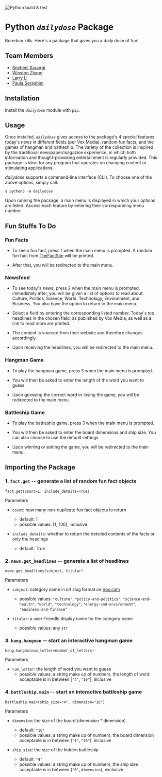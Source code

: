 ![Python build & test](https://github.com/software-students-fall2022/python-package-exercise-project-3-team-14/actions/workflows/python-package.yml/badge.svg)

# Python *`dailydose`* Package

Boredom kills. Here's a package that gives you a daily dose of fun!


## Team Members
* [Sneheel Sarangi](https://github.com/Xarangi)
* [Winston Zhang](https://github.com/Midas0231)
* [Larry Li](https://github.com/86larryli)
* [Paula Seraphim](https://github.com/paulasera)


## Installation

Install the *`dailydose`* module with `pip`.


## Usage

Once installed, *`dailydose`* gives access to the package's 4 special features: today's news in different fields (per Vox Media), random fun facts, and the games of hangman and battleship. The variety of the collection is inspired by the traditional newspaper/magazine experience, in which both information and thought-provoking entertainment is regularly provided. This package is ideal for any program that operates on changing content or stimulating applications. 

*dailydose* supports a command-line interface (CLI). To choose one of the above options, simply call:

```
$ python3 -m dailydose
```

Upon running the package, a main menu is displayed in which your options are listed. Access each feature by entering their corresponding menu number.


## Fun Stuffs To Do

### Fun Facts

- To see a fun fact, press 1 when the main menu is prompted. A random fun fact from [TheFactSite](https://www.thefactsite.com/) will be printed.

- After that, you will be redirected to the main menu.

### Newsfeed

- To see today's news, press 2 when the main menu is prompted. Immediately after, you will be given a list of options to read about: Culture, Politics, Science, World, Technology, Environment, and Business. You also have the option to return to the main menu. 

- Select a field by entering the corresponding listed number. Today's top headlines in the chosen field, as published by Vox Media, as well as a link to read more are printed.

- The content is sourced from their website and therefore changes accordingly.

- Upon receiving the headlines, you will be redirected to the main menu. 

### Hangman Game

- To play the hangman game, press 3 when the main menu is prompted.

- You will then be asked to enter the length of the word you want to guess.

- Upon guessing the correct word or losing the game, you will be redirected to the main menu.

### Battleship Game

- To play the battleship game, press 3 when the main menu is prompted.

- You will then be asked to enter the board dimensions and ship size. You can also choose to use the default settings.

- Upon winning or exiting the game, you will be redirected to the main menu.


## Importing the Package

### 1. `fact.get` -- generate a list of random fun fact objects

```
fact.get(count=1, include_details=True)
```

Parameters

- `count`: how many non-duplicate fun fact objects to return
    - default: 1
    - possible values: [1, 100], inclusive


- `include_details`: whether to return the detailed contents of the facts or only the headings
    - default: True

### 2. `news.get_headlines` -- generate a list of headlines

```
news.get_headlines(subject, titular)
```

Parameters

- `subject`: category name in url slug format on [Vox.com](https://www.vox.com/)
    - possible values: `"culture"`, `"policy-and-politics"`, `"science-and-health"`, `"world"`, `"technology"`, `"energy-and-environment"`, `"business-and-finance"`

- `titular`: a user-friendly display name for the category name
    - possible values: any `str`

### 3. `hang.hangman` -- start an interactive hangman game

```
hang.hangma(num_letter=number_of_letters)
```

Parameters

- `num_letter`: the length of word you want to guess
    - possible values: a string make up of numbers, the length of word acceptable is in between [`"4"`, `"10"`], inclusive

### 4. `battleship.main` -- start an interactive battleship game

```
battleship.main(ship_size="4", dimension="10")
```

Parameters

- `dimension`: the size of the board (dimension * dimension)
    - default: `"10"`
    - possible values: a string make up of numbers, the board dimension acceptable is in between (`"1"`, `"10"`), inclusive

- `ship_size`: the size of the hidden battleship
    - default: `"4"`
    - possible values: a string make up of numbers, the ship size acceptable is in between (`"0"`, `dimension`), exclusive